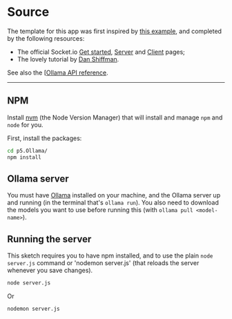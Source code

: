 # Source

The template for this app was first inspired by [this example](https://lab.arts.ac.uk/books/web-technology/page/web-app-template-for-beginners), and completed by the following resources:

- The official Socket.io [Get started](https://socket.io/get-started/chat), [Server](https://socket.io/docs/v4/server-api/) and [Client](https://socket.io/docs/v4/client-api/) pages;
- The lovely tutorial by [Dan Shiffman](https://www.youtube.com/playlist?list=PLRqwX-V7Uu6b36TzJidYfIYwTFEq3K5qH).

See also the [[Ollama API reference](https://github.com/ollama/ollama-js).

---

## NPM

Install [nvm](https://github.com/nvm-sh/nvm#installing-and-updating) (the Node Version Manager) that will install and manage `npm` and `node` for you.

First, install the packages:

```bash
cd p5.Ollama/
npm install
```

## Ollama server

You must have [Ollama](https://ollama.com/) installed on your machine, and the Ollama server up and running (in the terminal that's `ollama run`). You also need to download the models you want to use before running this (with `ollama pull <model-name>`).

## Running the server

This sketch requires you to have npm installed, and to use the plain `node server.js` command or 'nodemon server.js' (that reloads the server whenever you save changes).

```bash
node server.js
```

Or

```bash
nodemon server.js
```

